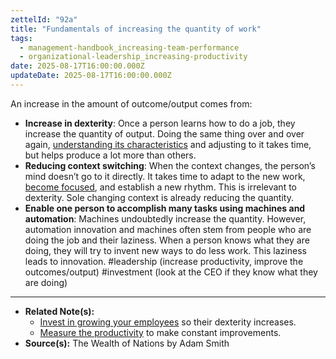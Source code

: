 ```yaml
---
zettelId: "92a"
title: "Fundamentals of increasing the quantity of work"
tags:
  - management-handbook_increasing-team-performance
  - organizational-leadership_increasing-productivity
date: 2025-08-17T16:00:00.000Z
updateDate: 2025-08-17T16:00:00.000Z
---
```


An increase in the amount of outcome/output comes from:

- **Increase in dexterity**: Once a person learns how to do a job, they increase the quantity of output. Doing the same thing over and over again, [understanding its characteristics](/notes/53e/) and adjusting to it takes time, but helps produce a lot more than others.
- **Reducing context switching**: When the context changes, the person’s mind doesn’t go to it directly. It takes time to adapt to the new work, [become focused](/notes/74/), and establish a new rhythm. This is irrelevant to dexterity. Sole changing context is already reducing the quantity.
- **Enable one person to accomplish many tasks using machines and automation**: Machines undoubtedly increase the quantity. However, automation innovation and machines often stem from people who are doing the job and their laziness. When a person knows what they are doing, they will try to invent new ways to do less work. This laziness leads to innovation. #leadership (increase productivity, improve the outcomes/output) #investment (look at the CEO if they know what they are doing)

---

- **Related Note(s):**
  - [Invest in growing your employees](/notes/33a/) so their dexterity increases.
  - [Measure the productivity](/notes/82/) to make constant improvements.
- **Source(s):** The Wealth of Nations by Adam Smith
